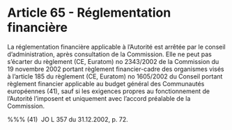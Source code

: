 # Article 65 - Réglementation financière


La réglementation financière applicable à l’Autorité est arrêtée par le conseil d’administration, après consultation de la Commission. Elle ne peut pas s’écarter du règlement (CE, Euratom) no 2343/2002 de la Commission du 19 novembre 2002 portant règlement financier-cadre des organismes visés à l’article 185 du règlement (CE, Euratom) no 1605/2002 du Conseil portant règlement financier applicable au budget général des Communautés européennes (41), sauf si les exigences propres au fonctionnement de l’Autorité l’imposent et uniquement avec l’accord préalable de la Commission.

%%% (41)  JO L 357 du 31.12.2002, p. 72.
